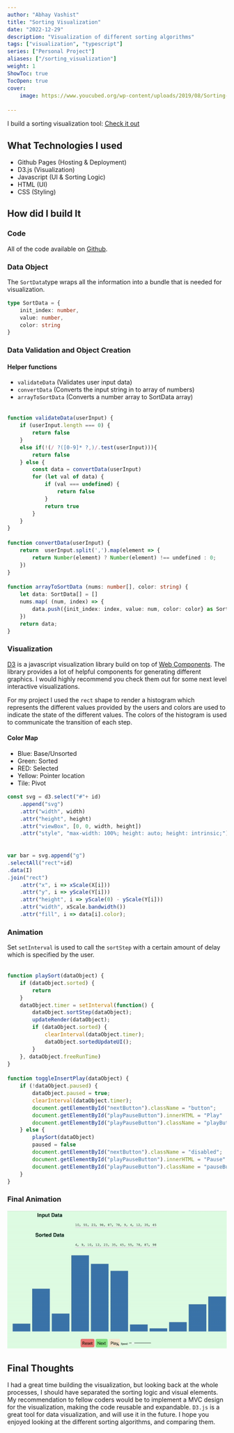 ```yaml
---
author: "Abhay Vashist"
title: "Sorting Visualization"
date: "2022-12-29"
description: "Visualization of different sorting algorithms"
tags: ["visualization", "typescript"]
series: ["Personal Project"]
aliases: ["/sorting_visualization"]
weight: 1
ShowToc: true
TocOpen: true
cover:
    image: https://www.youcubed.org/wp-content/uploads/2019/08/Sorting-Image.jpg

---
```


I build a sorting visualization tool: [Check it out](https://avashist1998.github.io/sortingVisualization/)

## What Technologies I used
- Github Pages (Hosting & Deployment) 
- D3.js (Visualization)
- Javascript (UI & Sorting Logic)
- HTML (UI)
- CSS (Styling)

## How did I build It

### Code

All of the code available on [Github](https://github.com/Avashist1998/sortingVisualization).

### Data Object
The `SortData`type wraps all the information into a bundle that is needed for visualization.

```typescript
type SortData = {
    init_index: number,
    value: number,
    color: string
}
```

### Data Validation and Object Creation
#### Helper functions
- `validateData` (Validates user input data)
- `convertData` (Converts the input string in to array of numbers)
- `arrayToSortData` (Converts a number array to SortData array)

```typescript

function validateData(userInput) {
    if (userInput.length === 0) {
        return false
    } 
    else if(!(/ ?([0-9]* ?,)/.test(userInput))){
        return false
    } else {
        const data = convertData(userInput)
        for (let val of data) {
            if (val === undefined) {
                return false
            }
            return true
        }
    }
}

function convertData(userInput) {
    return  userInput.split(',').map(element => {
        return Number(element) ? Number(element) !== undefined : 0;
    })
}

function arrayToSortData (nums: number[], color: string) {
    let data: SortData[] = []
    nums.map( (num, index) => {
        data.push({init_index: index, value: num, color: color} as SortData);
    })
    return data;
}

```

### Visualization  

[D3](https://d3js.org) is a javascript visualization library build on top of [Web Components](https://developer.mozilla.org/en-US/docs/Web/API/Web_components). The library provides a lot of helpful components for generating different graphics.
I would highly recommend you check them out for some next level interactive visualizations.

For my project I used the `rect` shape to render a histogram which represents the different values provided by the users and colors are used to indicate the state of the different values. The colors of the histogram is used to communicate the transition of each step.



#### Color Map
- Blue: Base/Unsorted
- Green: Sorted
- RED: Selected
- Yellow: Pointer location
- Tile: Pivot


```javascript
const svg = d3.select("#"+ id)
    .append("svg")
    .attr("width", width)
    .attr("height", height)
    .attr("viewBox", [0, 0, width, height])
    .attr("style", "max-width: 100%; height: auto; height: intrinsic;");


var bar = svg.append("g")
.selectAll("rect"+id)
.data(I)
.join("rect")
    .attr("x", i => xScale(X[i]))
    .attr("y", i => yScale(Y[i]))
    .attr("height", i => yScale(0) - yScale(Y[i]))
    .attr("width", xScale.bandwidth())
    .attr("fill", i => data[i].color);
```

### Animation

Set `setInterval` is used to call the `sortStep` with a certain amount of delay which is specified by the user.

```javascript

function playSort(dataObject) {
    if (dataObject.sorted) {
        return 
    }
    dataObject.timer = setInterval(function() {
        dataObject.sortStep(dataObject);
        updateRender(dataObject);
        if (dataObject.sorted) {
            clearInterval(dataObject.timer);
            dataObject.sortedUpdateUI();
        }
    }, dataObject.freeRunTime)
}

function toggleInsertPlay(dataObject) {
    if (!dataObject.paused) {
        dataObject.paused = true;
        clearInterval(dataObject.timer);
        document.getElementById("nextButton").className = "button";
        document.getElementById("playPauseButton").innerHTML = "Play"
        document.getElementById("playPauseButton").className = "playButton"
    } else {
        playSort(dataObject)
        paused = false
        document.getElementById("nextButton").className = "disabled";
        document.getElementById("playPauseButton").innerHTML = "Pause"
        document.getElementById("playPauseButton").className = "pauseButton"
    }
}
```

### Final Animation
![](https://raw.githubusercontent.com/Avashist1998/Avashist1998.github.io/main/static/images/insert_sort.gif)


## Final Thoughts

I had a great time building the visualization, but looking back at the whole processes, I should have separated the sorting logic and visual elements. My recommendation to fellow coders would be to implement a MVC design for the visualization, making the code reusable and expandable. `D3.js` is a great tool for data visualization, and will use it in the future. I hope you enjoyed looking at the different sorting algorithms, and comparing them.
